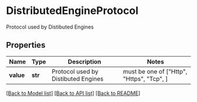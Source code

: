 # DistributedEngineProtocol

Protocol used by Distibuted Engines

## Properties
Name | Type | Description | Notes
------------ | ------------- | ------------- | -------------
**value** | **str** | Protocol used by Distibuted Engines |  must be one of ["Http", "Https", "Tcp", ]

[[Back to Model list]](../README.md#documentation-for-models) [[Back to API list]](../README.md#documentation-for-api-endpoints) [[Back to README]](../README.md)


